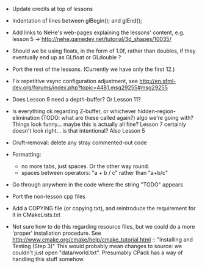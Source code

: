 -  Update credits at top of lessons

-  Indentation of lines between glBegin(); and glEnd();

-  Add links to NeHe's web-pages explaining the lessons' content,
  e.g. lesson 5 -> http://nehe.gamedev.net/tutorial/3d_shapes/10035/

-  Should we be using floats, in the form of 1.0f, rather than doubles, if they eventually end up as GLfloat or GLdouble ?

-  Port the rest of the lessons. (Currently we have only the first 12.)

-  Fix repetitive vsync configuration adjustment, see http://en.sfml-dev.org/forums/index.php?topic=4481.msg29255#msg29255

-  Does Lesson 9 need a depth-buffer? Or Lesson 11?

-  Is everything ok regarding Z-buffer, or whichever hidden-region-elimination (TODO: what are these called again?) algo we're going with? Things look funny... maybe this is actually all fine? Lesson 7 certainly doesn't look right... is that intentional?
  Also Lesson 5

-  Cruft-removal: delete any stray commented-out code

-  Formatting:
    +  no more tabs, just spaces. Or the other way round.
    +  spaces between operators: "a + b / c" rather than "a+b/c"

-  Go through anywhere in the code where the string "TODO" appears

-  Port the non-lesson cpp files

-  Add a COPYING file (or copying.txt), and reintroduce the requirement for it in CMakeLists.txt

-  Not sure how to do this regarding resource files, but we could do a more 'proper' installation procedure.
  See http://www.cmake.org/cmake/help/cmake_tutorial.html :: "Installing and Testing (Step 3)"
  This would probably mean changes to source: we couldn't just open "data/world.txt". Presumably CPack has a way of handling this stuff somehow.

